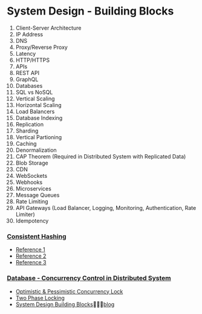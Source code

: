 # System Design - Building Blocks
1. Client-Server Architecture
2. IP Address
3. DNS
4. Proxy/Reverse Proxy
5. Latency
6. HTTP/HTTPS
7. APIs
8. REST API
9. GraphQL
10. Databases
11. SQL vs NoSQL
12. Vertical Scaling
13. Horizontal Scaling
14. Load Balancers
15. Database Indexing
16. Replication
17. Sharding
18. Vertical Partioning
19. Caching
20. Denormalization
21. CAP Theorem (Required in Distributed System with Replicated Data)
22. Blob Storage
23. CDN
24. WebSockets
25. Webhooks
26. Microservices
27. Message Queues
28. Rate Limiting
29. API Gateways (Load Balancer, Logging, Monitoring, Authentication, Rate Limiter)
30. Idempotency

### [Consistent Hashing](https://github.com/shasssi/System-Design-Flow/blob/main/cosistent-hashing.md)
- [Reference 1](https://www.youtube.com/watch?v=UF9Iqmg94tk)
- [Reference 2](https://www.youtube.com/watch?v=4kd40gEKaLM)
- [Reference 3](https://youtu.be/z00CsCp6Ihk?si=i9wpHJZlhDos6Ljo)

### [Database - Concurrency Control in Distributed System](https://github.com/shasssi/System-Design-Flow/blob/main/database-concurrency-control.md)
- [Optimistic & Pessimistic Concurrency Lock](https://www.youtube.com/watch?v=D3XhDu--uoI)
- [Two Phase Locking](https://youtu.be/lceenm34m-w)
- [System Design Building Blocks](https://www.youtube.com/watch?v=s9Qh9fWeOAk)📌📌📌[blog](https://blog.algomaster.io/p/30-system-design-concepts)
